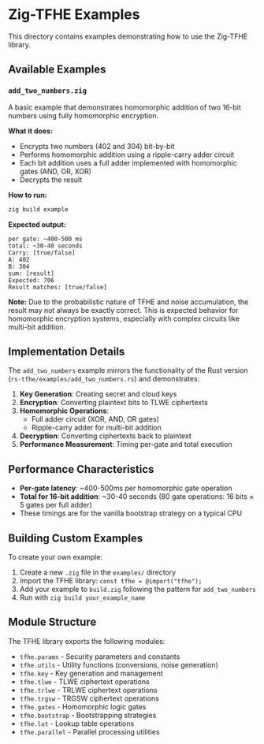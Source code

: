 # Zig-TFHE Examples

This directory contains examples demonstrating how to use the Zig-TFHE library.

## Available Examples

### `add_two_numbers.zig`

A basic example that demonstrates homomorphic addition of two 16-bit numbers using fully homomorphic encryption.

**What it does:**
- Encrypts two numbers (402 and 304) bit-by-bit
- Performs homomorphic addition using a ripple-carry adder circuit
- Each bit addition uses a full adder implemented with homomorphic gates (AND, OR, XOR)
- Decrypts the result

**How to run:**
```bash
zig build example
```

**Expected output:**
```
per gate: ~400-500 ms
total: ~30-40 seconds
Carry: [true/false]
A: 402
B: 304
sum: [result]
Expected: 706
Result matches: [true/false]
```

**Note:** Due to the probabilistic nature of TFHE and noise accumulation, the result may not always be exactly correct. This is expected behavior for homomorphic encryption systems, especially with complex circuits like multi-bit addition.

## Implementation Details

The `add_two_numbers` example mirrors the functionality of the Rust version (`rs-tfhe/examples/add_two_numbers.rs`) and demonstrates:

1. **Key Generation**: Creating secret and cloud keys
2. **Encryption**: Converting plaintext bits to TLWE ciphertexts
3. **Homomorphic Operations**: 
   - Full adder circuit (XOR, AND, OR gates)
   - Ripple-carry adder for multi-bit addition
4. **Decryption**: Converting ciphertexts back to plaintext
5. **Performance Measurement**: Timing per-gate and total execution

## Performance Characteristics

- **Per-gate latency**: ~400-500ms per homomorphic gate operation
- **Total for 16-bit addition**: ~30-40 seconds (80 gate operations: 16 bits × 5 gates per full adder)
- These timings are for the vanilla bootstrap strategy on a typical CPU

## Building Custom Examples

To create your own example:

1. Create a new `.zig` file in the `examples/` directory
2. Import the TFHE library: `const tfhe = @import("tfhe");`
3. Add your example to `build.zig` following the pattern for `add_two_numbers`
4. Run with `zig build your_example_name`

## Module Structure

The TFHE library exports the following modules:
- `tfhe.params` - Security parameters and constants
- `tfhe.utils` - Utility functions (conversions, noise generation)
- `tfhe.key` - Key generation and management
- `tfhe.tlwe` - TLWE ciphertext operations
- `tfhe.trlwe` - TRLWE ciphertext operations
- `tfhe.trgsw` - TRGSW ciphertext operations
- `tfhe.gates` - Homomorphic logic gates
- `tfhe.bootstrap` - Bootstrapping strategies
- `tfhe.lut` - Lookup table operations
- `tfhe.parallel` - Parallel processing utilities

